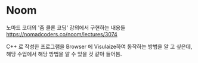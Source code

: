 # Noom

노마드 코더의 '줌 클론 코딩' 강의에서 구현하는 내용들
https://nomadcoders.co/noom/lectures/3074

C++ 로 작성한 프로그램을 Browser 에 Visulaize하여
동작하는 방법을 알 고 싶은데,
해당 수업에서 해당 방법을 알 수 있을 것 같아 들어봄.